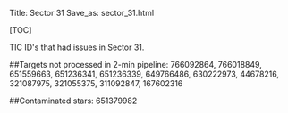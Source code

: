 Title: Sector 31
Save_as: sector_31.html

[TOC]

TIC ID's that had issues in Sector 31.

##Targets not processed in 2-min pipeline:
766092864, 766018849, 651559663, 651236341, 651236339, 649766486, 630222973, 44678216, 321087975, 321055375, 311092847, 167602316

##Contaminated stars:
651379982 
